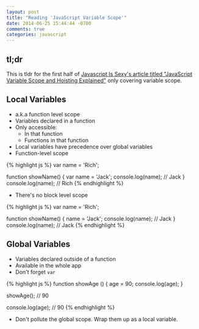 ```yaml
---
layout: post
title: "Reading 'JavaScript Variable Scope'"
date: 2014-06-25 15:44:44 -0700
comments: true
categories: javascript
---
```


## tl;dr

This is tldr for the first half of [Javascript Is Sexy's article titled "JavaScript Variable Scope and Hoisting Explained"](http://javascriptissexy.com/javascript-variable-scope-and-hoisting-explained/) only covering variable scope.

## Local Variables

- a.k.a function level scope
- Variables declared in a function
- Only accessible:
  - In that function
  - Functions in that function
- Local variables have precedence over global variables
- Function-level scope

{% highlight js %}
var name = 'Rich';

function showName() {
  var name = 'Jack';
  console.log(name); // Jack
}
console.log(name); // Rich
{% endhighlight %}
- There's no block level scope

{% highlight js %}
var name = 'Rich';

function showName() {
  name = 'Jack';
  console.log(name); // Jack
}
console.log(name); // Jack
{% endhighlight %}

## Global Variables

- Variables declared outside of a function
- Available in the whole app
- Don't forget `var`

{% highlight js %}
function showAge () {
	age = 90;
	console.log(age);
}

showAge(); // 90

console.log(age); // 90
{% endhighlight %}

- Don't pollute the global scope. Wrap them up as a local variable.
